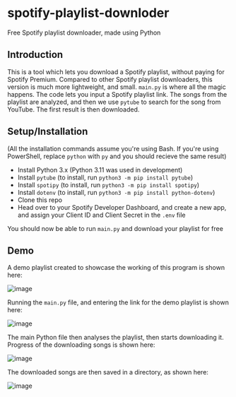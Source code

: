# spotify-playlist-downloder
Free Spotify playlist downloader, made using Python

## Introduction
This is a tool which lets you download a Spotify playlist, without paying for Spotify Premium. 
Compared to other Spotify playlist downloaders, this version is much more lightweight, and small.
`main.py` is where all the magic happens. The code lets you input a Spotify playlist link.
The songs from the playlist are analyzed, and then we use `pytube` to search for the song from YouTube.
The first result is then downloaded.

## Setup/Installation
(All the installation commands assume you're using Bash. If you're using PowerShell, replace `python` with `py` and you should recieve the same result)
* Install Python 3.x (Python 3.11 was used in development)
* Install `pytube` (to install, run `python3 -m pip install pytube`)
* Install `spotipy` (to install, run `python3 -m pip install spotipy`)
* Install `dotenv` (to install, run `python3 -m pip install python-dotenv`)
* Clone this repo
* Head over to your Spotify Developer Dashboard, and create a new app, and assign your Client ID and Client Secret in the `.env` file

You should now be able to run `main.py` and download your playlist for free

## Demo
A demo playlist created to showcase the working of this program is shown here:

![image](https://user-images.githubusercontent.com/97091148/212735840-9d6331c8-6914-4fb4-9015-6840a24500dd.png)

Running the `main.py` file, and entering the link for the demo playlist is shown here:

![image](https://user-images.githubusercontent.com/97091148/212738024-263d80b5-2d2b-4993-a5c5-979fcb8bb56b.png)

The main Python file then analyses the playlist, then starts downloading it. Progress of the downloading songs is shown here: 

![image](https://user-images.githubusercontent.com/97091148/212738084-6d64a1d6-29a7-45e0-9ec1-73d81a212297.png)

The downloaded songs are then saved in a directory, as shown here:

![image](https://user-images.githubusercontent.com/97091148/212738354-2e537b81-3194-4e61-af1a-2ff7ac8113b1.png)
